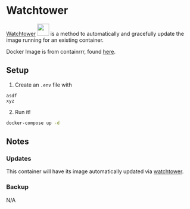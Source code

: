 # Watchtower
[Watchtower](https://containrrr.dev/watchtower/) <img src="https://github.com/containrrr/watchtower/blob/main/logo.png?raw=true" width="32"> is a method to automatically and gracefully update the image running for an existing container.


Docker Image is from containrrr, found [here](https://hub.docker.com/r/containrrr/watchtower).

## Setup
1. Create an `.env` file with
```
asdf
xyz
```

2. Run it!
```bash
docker-compose up -d
```

## Notes
### Updates
This container will have its image automatically updated via [watchtower](https://ryanliu6/focus/watchtower).

### Backup
N/A
